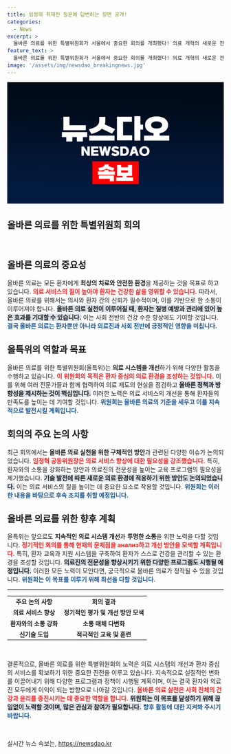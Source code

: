 ```yaml
---
title: 임정혁 취재진 질문에 답변하는 장면 공개!
categories:
  - News
excerpt: >
  올바른 의료를 위한 특별위원회가 서울에서 중요한 회의를 개최했다! 의료 개혁의 새로운 전환점을 제시할 임정혁 공동위원장의 직답을 놓치지 마세요!
feature_text: >
  올바른 의료를 위한 특별위원회가 서울에서 중요한 회의를 개최했다! 의료 개혁의 새로운 전환점을 제시할 임정혁 공동위원장의 직답을 놓치지 마세요!
image: '/assets/img/newsdao_breakingnews.jpg'
---
```


<p><img src="/assets/img/newsdao_breakingnews.jpg" alt="cryptoinkorea 속보" /></p>

<h2 data-ke-size="size26">올바른 의료를 위한 특별위원회 회의</h2>

<p data-ke-size="size16">&nbsp;</p>

<h2>올바른 의료의 중요성</h2>

<p data-ke-size="size16">올바른 의료는 모든 환자에게 <b>최상의 치료와 안전한 환경</b>을 제공하는 것을 목표로 하고 있습니다. <b><span style="color: #ee2323;">의료 서비스의 질이 높아야 환자는 건강한 삶을 영위할 수 있습니다.</span></b> 따라서, 올바른 의료를 위해서는 의사와 환자 간의 신뢰가 필수적이며, 이를 기반으로 한 소통이 이루어져야 합니다. <b><span style="background-color: #21538527;">올바른 의료 실천이 이루어질 때, 환자는 질병 예방과 관리에 있어 높은 효과를 기대할 수 있습니다.</span></b> 이는 사회 전반의 건강 수준 향상에도 기여할 것입니다. <b><span style="color: #1a5490;">결국 올바른 의료는 환자뿐만 아니라 의료진과 사회 전반에 긍정적인 영향을 미칩니다.</span></b></p>

<h2>올특위의 역할과 목표</h2>

<p data-ke-size="size16">올바른 의료를 위한 특별위원회(올특위)는 <b>의료 시스템을 개선</b>하기 위해 다양한 활동을 수행하고 있습니다. <b><span style="color: #ee2323;">이 위원회의 목적은 환자 중심의 의료 환경을 조성하는 것입니다.</span></b> 이를 위해 여러 전문가들과 함께 협력하여 의료 제도의 현실을 점검하고 <b><span style="background-color: #21538527;">올바른 정책과 방향성을 제시하는 것이 핵심입니다.</span></b> 이러한 노력은 의료 서비스의 개선을 통해 환자들의 만족도를 높이는 데 기여할 것입니다. <b><span style="color: #1a5490;">위원회는 올바른 의료의 기준을 세우고 이를 지속적으로 발전시킬 계획입니다.</span></b></p>

<h2>회의의 주요 논의 사항</h2>

<p data-ke-size="size16">최근 회의에서는 <b>올바른 의료 실천을 위한 구체적인 방안</b>과 관련된 다양한 이슈가 논의되었습니다. <b><span style="color: #ee2323;">임정혁 공동위원장은 의료 서비스 향상에 대한 필요성을 강조했습니다.</span></b> 특히, 환자와의 소통을 강화하는 방안과 의료진의 전문성을 높이는 교육 프로그램의 필요성을 제기했습니다. <b><span style="background-color: #21538527;">기술 발전에 따른 새로운 의료 환경에 적응하기 위한 방안도 논의되었습니다.</span></b> 이는 의료 서비스의 질을 높이는 데 중요한 요소로 작용할 것입니다. <b><span style="color: #1a5490;">위원회는 이러한 내용을 바탕으로 후속 조치를 취할 예정입니다.</span></b></p>

<h2>올바른 의료를 위한 향후 계획</h2>

<p data-ke-size="size16">올특위는 앞으로도 <b>지속적인 의료 시스템 개선</b>과 <b>투명한 소통</b>을 위한 노력을 다할 것입니다. <b><span style="color: #ee2323;">정기적인 회의를 통해 현재의 문제점을 анализ하고 개선 방안을 모색할 계획입니다.</span></b> 특히, 환자 교육과 지원 시스템을 구축하여 환자가 스스로 건강을 관리할 수 있는 환경을 조성할 것입니다. <b><span style="background-color: #21538527;">의료진의 전문성을 향상시키기 위한 다양한 프로그램도 시행될 예정입니다.</span></b> 이러한 모든 노력이 모인다면, 궁극적으로 올바른 의료가 정착될 수 있을 것입니다. <b><span style="color: #1a5490;">위원회는 이 목표를 이루기 위해 최선을 다할 것입니다.</span></b></p>

<hr>

<table style="width: 100%; border-collapse: collapse;">
    <tr>
        <td style="text-align: center; height: 17px;"><b>주요 논의 사항</b></td>
        <td style="text-align: center; height: 17px;"><b>회의 결과</b></td>
    </tr>
    <tr>
        <td style="text-align: center; height: 17px;"><b>의료 서비스 향상</b></td>
        <td style="text-align: center; height: 17px;"><b>정기적인 평가 및 개선 방안 모색</b></td>
    </tr>
    <tr>
        <td style="text-align: center; height: 17px;"><b>환자와의 소통 강화</b></td>
        <td style="text-align: center; height: 17px;"><b>소통 매체 다변화</b></td>
    </tr>
    <tr>
        <td style="text-align: center; height: 17px;"><b>신기술 도입</b></td>
        <td style="text-align: center; height: 17px;"><b>적극적인 교육 및 훈련</b></td>
    </tr>
</table>

<p data-ke-size="size16">&nbsp;</p>

<p data-ke-size="size16">결론적으로, 올바른 의료를 위한 특별위원회의 노력은 의료 시스템의 개선과 환자 중심의 서비스를 확보하기 위한 중요한 진전을 이루고 있습니다. 지속적으로 실질적인 변화를 이끌어내기 위해 다양한 프로그램과 정책이 시행될 계획이며, 이는 결국 환자와 의료진 모두에게 이익이 되는 방향으로 나아갈 것입니다. <b><span style="color: #ee2323;">올바른 의료 실천은 사회 전체의 건강과 윤리를 증진시키는 데 중요한 역할을 합니다.</span></b> <b><span style="background-color: #21538527;">위원회는 이 목표를 달성하기 위해 끊임없이 노력할 것이며, 많은 관심과 참여가 필요합니다.</span></b> <b><span style="color: #1a5490;">향후 활동에 대한 지켜봐 주시기 바랍니다.</span></b></p>

<p data-ke-size="size16">&nbsp;</p>
실시간 뉴스 속보는, <a href="https://newsdao.kr" rel="dofollow">https://newsdao.kr</a>


